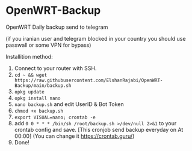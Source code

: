 # OpenWRT-Backup
OpenWRT Daily backup send to telegram

(if you iranian user and telegram blocked in your country you should use passwall or some VPN for bypass)

Installition method:
1. Connect to your router with SSH.
2. ```cd ~ && wget https://raw.githubusercontent.com/ElshanRajabi/OpenWRT-Backup/main/backup.sh```
4. ```opkg update```
5. ```opkg install nano```
6. ```nano backup.sh``` and edit UserID & Bot Token
7. ```chmod +x backup.sh```
8. ```export VISUAL=nano; crontab -e```
9. add ```0 0 * * * /bin/sh /root/backup.sh >/dev/null 2>&1``` to your crontab config and save. [This cronjob send backup everyday on At 00:00] (You can change it https://crontab.guru/)
10. Done!
